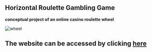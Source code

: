 ## Horizontal Roulette Gambling Game

**conceptual project of an online casino roulette wheel**

![wheel](https://github.com/JoaoPedro1304/RoletaHorizontal/assets/98943339/e65c8d29-6165-45fb-83c0-fb675f7dedac)

## The website can be accessed by clicking <a href='https://doublebetproject.000webhostapp.com/'> here </a>
